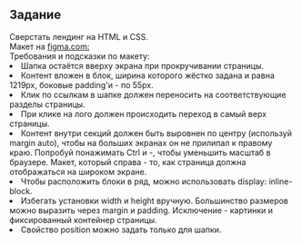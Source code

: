 <h2>Задание</h2>
Cверстать лендинг на HTML и CSS.<br>
Макет на <a href="https://www.figma.com/file/BL7wdCOSIxYFu1uxctuVzg/%D0%94%D0%BE%D0%BC%D0%B0%D1%88%D0%BD%D0%B5%D0%B5-%D0%B7%D0%B0%D0%B4%D0%B0%D0%BD%D0%B8%D0%B5-Pied-Piper?node-id=0%3A1">figma.com:</a>
<br>Требования и подсказки по макету:

<li>Шапка остаётся вверху экрана при прокручивании страницы.
<li>Контент вложен в блок, ширина которого жёстко задана и равна 1219px, боковые padding'и - по 55px.
<li>Клик по ссылкам в шапке должен переносить на соответствующие разделы страницы.
<li>При клике на лого должен происходить переход в самый верх страницы.
<li>Контент внутри секций должен быть выровнен по центру (используй margin auto), чтобы на больших экранах он не прилипал к правому краю. Попробуй понажимать Ctrl и  -, чтобы уменьшить масштаб в браузере. Макет, который справа - то, как страница должна отображаться на широком экране.
<li>Чтобы расположить блоки в ряд, можно использовать display: inline-block.
<li>Избегать установки width и height вручную. Большинство размеров можно выразить через margin и padding. Исключение - картинки и фиксированный контейнер страницы.
<li>Свойство position можно задать только для шапки.
